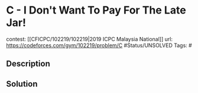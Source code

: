 # C - I Don't Want To Pay For The Late Jar!

contest: [[CFICPC/102219/102219|2019 ICPC Malaysia National]]
url: https://codeforces.com/gym/102219/problem/C
#Status/UNSOLVED
Tags: #

## Description

## Solution

